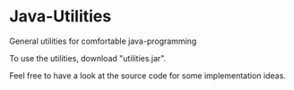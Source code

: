 # Java-Utilities
General utilities for comfortable java-programming

To use the utilities, download "utilities.jar".

Feel free to have a look at the source code for some implementation ideas.
